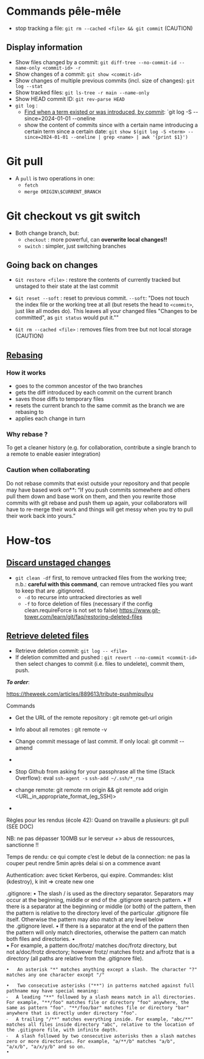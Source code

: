 # Commands pêle-mêle

- stop tracking a file: `git rm --cached <file> && git commit` (CAUTION)

## Display information
- Show files changed by a commit: `git diff-tree --no-commit-id --name-only <commit-id> -r`
- Show changes of a commit: `git show <commit-id>`
- Show changes of multiple previous commits (incl. size of changes): `git log --stat`
- Show tracked files: `git ls-tree -r main --name-only`
- Show HEAD commit ID: `git rev-parse HEAD`
- `git log` :
	- [Find when a term existed or was introduced, by commit](https://git-scm.com/book/en/v2/Git-Tools-Searching#:~:text=Simply%20run%20git%20log%20with,%2DL%20%3Agit_deflate_bound%3Azlib.): `git log -S <term> --since=2024-01-01 --oneline
	- show the content of commits since with a certain name introducing a certain term since a certain date: `git show $(git log -S <term> --since=2024-01-01 --oneline | grep <name> | awk '{print $1}')`

# Git pull
- A `pull` is two operations in one:
	- `fetch`
	- `merge ORIGIN\$CURRENT_BRANCH`


# Git checkout vs git switch
- Both change branch, but:
	- `checkout` : more powerful, can **overwrite local changes!!**
	- `switch` : simpler, just switching branches

## Going back on changes
- `Git restore <file>` : restore the contents of currently tracked but unstaged <files> to their state at the last commit
- `Git reset --soft` : reset to previous commit. `--soft`: "Does not touch the index file or the working tree at all (but resets the head to `<commit>`, just like all modes do). This leaves all your changed files "Changes to be committed", as `git status` would put it.""

- `Git rm --cached <file>` : removes files from tree but not local storage (CAUTION)

## [Rebasing](https://git-scm.com/book/en/v2/Git-Branching-Rebasing)

### How it works
- goes to the common ancestor of the two branches
- gets the diff introduced by each commit on the current branch
- saves those diffs to temporary files
- resets the current branch to the same commit as the branch we are rebasing to
- applies each change in turn
### Why rebase ?
To get a cleaner history (e.g. for collaboration, contribute a single branch to a remote to enable easier integration)
### Caution when collaborating
Do not rebase commits that exist outside your repository and that people may have based work on**: “If you push commits somewhere and others pull them down and base work on them, and then you rewrite those commits with git rebase and push them up again, your collaborators will have to re-merge their work and things will get messy when you try to pull their work back into yours.”

# How-tos
## [Discard unstaged changes](https://www.baeldung.com/git-discard-unstaged-changes)
- `git clean -df` first, to remove untracked files from the working tree; n.b.: **careful with this command**, can remove untracked files you want to keep that are .gitignored.
	- `-d` to recurse into untracked directories as well
	- `-f` to force deletion of files (necessary if the config clean.requireForce is not set to false)
https://www.git-tower.com/learn/git/faq/restoring-deleted-files
## [Retrieve deleted files](https://www.git-tower.com/learn/git/faq/restoring-deleted-files)
- Retrieve deletion commit: `git log -- <file>`
- If deletion committed and pushed : `git revert --no-commit <commit-id>` then select changes to commit (i.e. files to undelete), commit them, push.





***To order***:

https://theweek.com/articles/889613/tribute-pushmipullyu

Commands 
- Get the URL of the remote repository : git remote get-url origin
- Info about all remotes : git remote -v
- Change commit message of last commit. If only local: git commit --amend
-

- Stop Github from asking for your passphrase all the time (Stack Overflow): 
eval `ssh-agent -s`
`ssh-add ~/.ssh/*_rsa`
- change remote: git remote rm origin && git remote add origin <URL_in_appropriate_format_(eg_SSH)>

- 



Règles pour les rendus (école 42):
Quand on travaille a plusieurs: git pull (SEE DOC)

NB: ne pas dépasser 100MB sur le serveur +> abus de ressources, sanctionne !!

Temps de rendu: ce qui compte c’est le debut de la connection: ne pas la couper peut rendre 5min après delai si on a commence avant


Authentication: avec ticket Kerberos, qui expire. Commandes: klist (kdestroy), k init => create new one

.gitignore:
	•	The slash / is used as the directory separator. Separators may occur at the beginning, middle or end of the .gitignore search pattern.
	•	If there is a separator at the beginning or middle (or both) of the pattern, then the pattern is relative to the directory level of the particular .gitignore file itself. Otherwise the pattern may also match at any level below the .gitignore level.
	•	If there is a separator at the end of the pattern then the pattern will only match directories, otherwise the pattern can match both files and directories.
	•	
	•	For example, a pattern doc/frotz/ matches doc/frotz directory, but not a/doc/frotz directory; however frotz/ matches frotz and a/frotz that is a directory (all paths are relative from the .gitignore file).

	•	An asterisk "*" matches anything except a slash. The character "?" matches any one character except "/"

	•	Two consecutive asterisks ("**") in patterns matched against full pathname may have special meaning:
	⁃	A leading "**" followed by a slash means match in all directories. For example, "**/foo" matches file or directory "foo" anywhere, the same as pattern "foo". "**/foo/bar" matches file or directory "bar" anywhere that is directly under directory "foo".
	⁃	A trailing "/**" matches everything inside. For example, "abc/**" matches all files inside directory "abc", relative to the location of the .gitignore file, with infinite depth.
	⁃	A slash followed by two consecutive asterisks then a slash matches zero or more directories. For example, "a/**/b" matches "a/b", "a/x/b", "a/x/y/b" and so on.
	•	
